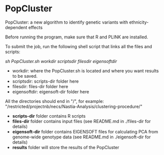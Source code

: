 # PopCluster
PopCluster: a new algorithm to identify genetic variants with ethnicity-dependent effects

Before running the program, make sure that R and PLINK are installed.

To submit the job, run the following shell script that links all the files and scripts:

*sh PopCluster.sh workdir scriptsdir filesdir eigensoftdir*

* workdir: where the PopCluster.sh is located and where you want results to be saved.
* scriptsdir: scripts-dir folder here
* filesdir: files-dir folder here
* eigensoftdir: eigensoft-dir folder here

All the directories should end in "/", for example: "/restricted/projectnb/necs/Nastia-Analysis/clustering-procedure/"

* **scripts-dir** folder contains R scripts
* **files-dir** folder contains input files (see README.md in ./files-dir for details)
* **eigensoft-dir** folder contains EIGENSOFT files for calculating PCA from genome-wide genotype data (see README.md in ./eigensoft-dir for details)
* **results** folder will store the results of the PopCluster
